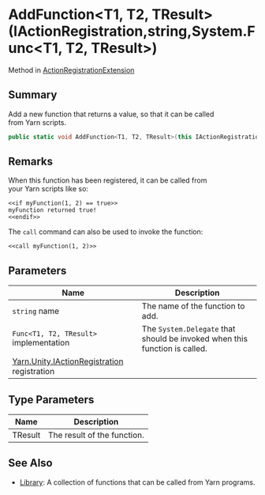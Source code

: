 # AddFunction\<T1, T2, TResult>(IActionRegistration,string,System.Func\<T1, T2, TResult>)

Method in [ActionRegistrationExtension](yarn.unity.actionregistrationextension.md)

## Summary

Add a new function that returns a value, so that it can be called\
from Yarn scripts.

```csharp
public static void AddFunction<T1, T2, TResult>(this IActionRegistration registration, string name, System.Func<T1, T2, TResult> implementation);
```

## Remarks

When this function has been registered, it can be called from\
your Yarn scripts like so:

```
<<if myFunction(1, 2) == true>>
myFunction returned true!
<<endif>>
```

The `call` command can also be used to invoke the function:

```
<<call myFunction(1, 2)>>
```

## Parameters

| Name                                                                             | Description                                                                |
| -------------------------------------------------------------------------------- | -------------------------------------------------------------------------- |
| `string` name                                                                    | The name of the function to add.                                           |
| `Func<T1, T2, TResult>` implementation                                           | The `System.Delegate` that should be invoked when this function is called. |
| [Yarn.Unity.IActionRegistration](yarn.unity.iactionregistration.md) registration |                                                                            |

## Type Parameters

| Name    | Description                 |
| ------- | --------------------------- |
| TResult | The result of the function. |

## See Also

* [Library](yarn.library.md): A collection of functions that can be called from Yarn programs.
